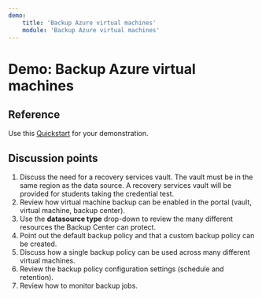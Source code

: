 ```yaml
---
demo:
    title: 'Backup Azure virtual machines'
    module: 'Backup Azure virtual machines'
---
```


# Demo: Backup Azure virtual machines

## Reference

Use this [Quickstart](https://learn.microsoft.com/azure/backup/quick-backup-vm-portal) for your demonstration. 

## Discussion points

1. Discuss the need for a recovery services vault. The vault must be in the same region as the data source. A recovery services vault will be provided for students taking the credential test.
2. Review how virtual machine backup can be enabled in the portal (vault, virtual machine, backup center).
3. Use the **datasource type** drop-down to review the many different resources the Backup Center can protect.
4. Point out the default backup policy and that a custom backup policy can be created.
5. Discuss how a single backup policy can be used across many different virtual machines.
6. Review the backup policy configuration settings (schedule and retention).
7. Review how to monitor backup jobs. 
